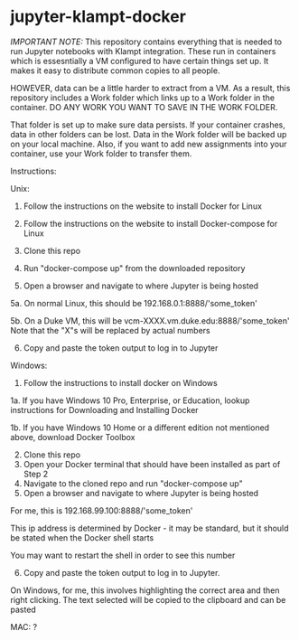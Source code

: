 # jupyter-klampt-docker

*IMPORTANT NOTE:*
This repository contains everything that is needed to run Jupyter notebooks with Klampt integration.
These run in containers which is essesntially a VM configured to have certain things set up. 
It makes it easy to distribute common copies to all people. 

HOWEVER, data can be a little harder to extract from a VM. 
As a result, this repository includes a Work folder which links up to a Work folder in the container.
DO ANY WORK YOU WANT TO SAVE IN THE WORK FOLDER.

That folder is set up to make sure data persists. If your container crashes, data in other folders can be lost. Data in the Work folder will be backed up on your local machine. Also, if you want to add new assignments into your container, use your Work folder to transfer them. 

Instructions:

Unix:
1. Follow the instructions on the website to install Docker for Linux 

2. Follow the instructions on the website to install Docker-compose for Linux

3. Clone this repo

4. Run "docker-compose up" from the downloaded repository

5. Open a browser and navigate to where Jupyter is being hosted

5a. On normal Linux, this should be 192.168.0.1:8888/'some_token'

5b. On a Duke VM, this will be vcm-XXXX.vm.duke.edu:8888/'some_token'
    Note that the "X"s will be replaced by actual numbers

6. Copy and paste the token output to log in to Jupyter 

Windows:
1. Follow the instructions to install docker on Windows

1a. If you have Windows 10 Pro, Enterprise, or Education, lookup instructions for Downloading and Installing Docker

1b. If you have Windows 10 Home or a different edition not mentioned above, download Docker Toolbox

2. Clone this repo
3. Open your Docker terminal that should have been installed as part of Step 2
4. Navigate to the cloned repo and run "docker-compose up" 
5. Open a browser and navigate to where Jupyter is being hosted

For me, this is 192.168.99.100:8888/'some_token'

This ip address is determined by Docker - it may be standard, but it should be stated when the Docker shell starts

You may want to restart the shell in order to see this number

6. Copy and paste the token output to log in to Jupyter.

On Windows, for me, this involves highlighting the correct area and then right clicking. The text selected will be copied to the clipboard and can be pasted

MAC:
?
